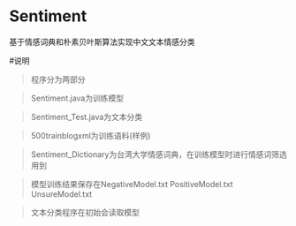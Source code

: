 Sentiment
=========

基于情感词典和朴素贝叶斯算法实现中文文本情感分类

#说明

>程序分为两部分

>Sentiment.java为训练模型

>Sentiment_Test.java为文本分类

>500trainblogxml为训练语料(样例)

>Sentiment_Dictionary为台湾大学情感词典，在训练模型时进行情感词筛选用到

>模型训练结果保存在NegativeModel.txt PositiveModel.txt UnsureModel.txt

>文本分类程序在初始会读取模型
